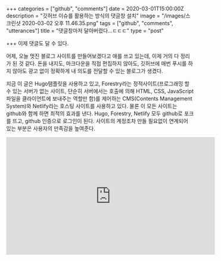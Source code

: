 +++
categories = ["github", "comments"]
date = 2020-03-01T15:00:00Z
description = "깃허브 이슈를 활용하는 방식의 댓글창 설치"
image = "/images/스크린샷 2020-03-02 오후 11.46.35.png"
tags = ["github", "comments", "utterances"]
title = "댓글창마저 달아버렸다...ㄷㄷㄷ"
type = "post"

+++
이제 댓글도 달 수 있다. 

어제, 오늘 멋진 블로그 사이트를 만들어보겠다고 애를 쓰고 있는데, 이제 거의 다 정리가 된 것 같다. 돈을 내지도, 마크다운을 직접 편집하지 않아도, 깃허브에 매번 푸시를 하지 않아도 광고 없이 정확하게 내 의도를 전달할 수 있는 블로그가 생겼다. 

지금 이 글은 Hugo탬플릿을 사용하고 있고, Forestry라는 정적사이트(프로그래밍 할 수 있는 서버가 없는 사이트, 단순히 서버에서는 호출에 의해 HTML, CSS, JavaScript 파일을 클라이언트에 보내주는 역할만 함)를 제어하는 CMS(Contents Management System)와 Netlify라는 호스팅 사이트를 사용하고 있다. 물론 이 모든 사이트는 github와 함께 하면 최적의 효과를 낸다. Hugo, Forestry, Netlify 모두 github로 포크를 뜨고, github 인증으로 로그인이 된다. 사이트의 계정조차 만들 필요없이 연계되어 있는 부분은 사용자의 만족감을 높여준다.

<iframe width="560" height="315" src="https://www.youtube.com/embed/ResipmZmpDU" frameborder="0" allow="accelerometer; autoplay; encrypted-media; gyroscope; picture-in-picture" allowfullscreen></iframe>

